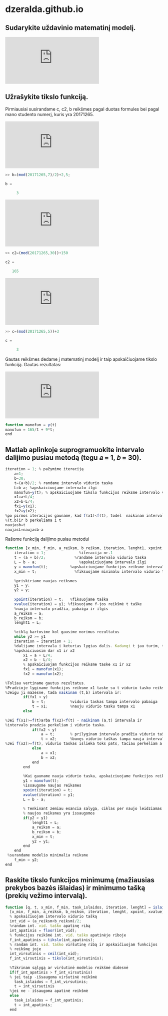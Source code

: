 # dzeralda.github.io
## Sudarykite uždavinio matematinį modelį.

![matematiniomodelioformule](https://latex.codecogs.com/gif.latex?min%20c%28t%29%3D%5Cfrac%7Bc2%7D%7Bt%7D&plus;c*t*b)

## Užrašykite tikslo funkciją.

Pirmiausiai susirandame c, c2, b reikšmes pagal duotas formules bei pagal mano studento numerį, kuris yra 20171265.

![prekestonomis](https://latex.codecogs.com/gif.latex?b%3D%5Cfrac%7BStudnr*mod*7%7D%7B2%7D&plus;2%2C5)

```javascript
>> b=(mod(20171265,7)/2)+2,5;

b =

     3
```

![partijoskaina](https://latex.codecogs.com/gif.latex?c2%3D%28studnr*mod*30%29&plus;150)

```javascript
>> c2=(mod(20171265,30))+150

c2 =

   165
```

![islaidos](https://latex.codecogs.com/gif.latex?c%3Dstudnr*mod*5&plus;3)

```javascript
>> c=(mod(20171265,5))+3

c =

     3
```
Gautas reikšmes dedame į matematinį modelį ir taip apskaičiuojame tikslo funkciją. 
Gautas rezultatas:

![tikslofunkcija](https://latex.codecogs.com/gif.latex?y%28t%29%3D%5Cfrac%7B165%7D%7Bt%7D&plus;9*t)

```javascript
function manofun = y(t)
manofun = 165/t + 9*t;
end
```
## Matlab aplinkoje suprogramuokite intervalo dalijimo pusiau metodą (tegu 𝑎 = 1, 𝑏 = 30). 

```javascript
iteration = 1; % pažymime iteraciją
    a=1;
    b=30;
    t=(a+b)/2; % randame intervalo vidurio taska
    L=b-a; %apskaiciuojame intervalo ilgi
    manofun=y(t); % apskaiciuojame tikslo funkcijos reiksme intervalo vidurio taske
    x1=a+L/4;
    x2=b-L/4;
    fx1=y(x1);
    fx2=y(x2);
%po pirmos iteracijos gauname, kad f(x1)<f(t), todel  naikinam intervala
%(t,b)ir b perkeliama i t
naujasb=t
naujasL=naujasb-a
```
Rašome funkciją dalijimo pusiau metodui
```javascript
function [x_min, f_min, a_reiksm, b_reiksm, iteration, lenght1, xpoint, xvalue] = dalijimas_pusiau(a, b)
    iteration = 1;               %iteracija nr.1
    t = (a + b)/2;             %randame intervalo vidurio taska
    L = b - a;                   %apskaiciuojame intervalo ilgi
    y = manofun(t);          %apskaiciuojame funkcijos reiksme intervalo vidurio taske
    x_min = t;                 %fiksuojame minimalu intervalo vidurio taska
    
    %priskiriame naujas reiksmes 
    y1 = y;           
    y2 = y;              
    
    xpoint(iteration) = t;   %fiksuojame taška
    xvalue(iteration) = y1; %fiksuojame f-jos reikšmė t taške 
    %nauja intervalo pradžia, pabaiga ir ilgis
    a_reiksm = a;     
    b_reiksm = b;     
    lenght1 = L;            
 
    %ciklą kartosime kol gausime norimus rezultatus
    while y2 >= y1
    iteration = iteration + 1; 
    %dalijame intervala i keturias lygias dalis. Kadangi t jau turim, tai
    %apskaiciuosim dar x1 ir x2
        x1 = a + L/4; 
        x2 = b - L/4; 
        % apskaiciuojam funkcijos reiksme taske x1 ir x2
        fx1 = manofun(x1); 
        fx2 = manofun(x2); 
        
%Toliau vertiname gautus rezultatus. 
%Pradzioje lyginame funkcijos reiksme x1 taske su t vidurio tasko reiksme. 
%Jeigu ji mazesne, tada naikinam (t,b) intervala ir:
        if(fx1 < y)
            b = t;           %vidurio taskas tampa intervalo pabaiga
            t = x1;          %nauju vidurio tasku tampa x1 
        else
            
%Jei f(x1)>=f(t)arba f(x2)<f(t) - naikinam (a,t) intervala ir
%intervalo pradzia perkeliam i vidurio taska.
            if(fx2 < y)                
                a = t;       % prilyginam intervalo pradžia vidurio taškui
                t = x2;      %buvęs vidurio taškas tampa nauja intervalo pabaiga
%Jei f(x2)>=f(t), vidurio taskas islieka toks pats, taciau perkeliam a ir b:
            else
                a = x1;    
                b = x2;     
            end
        end
        
        %Kai gauname nauja vidurio taska, apskaiciuojame funkcijos reiksme.
        y1 = manofun(t);  
        %issaugome naujas reiksmes 
        xpoint(iteration) = t;   
        xvalue(iteration) = y1; 
        L = b - a;  
        
        % Tenkinant zemiau esancia salyga, ciklas per naujo leidziamas ir
        % naujos reiksmes yra issaugomos
        if(y2 > y1)        
            lenght1 = L;        
            a_reiksm = a; 
            b_reiksm = b; 
            x_min = t;       
            y2 = y1;       
        end
    end
 %surandame modelio minimalia reiksme
    f_min = y2;                
end
```
## Raskite tikslo funkcijos minimumą (mažiausias prekybos bazės išlaidas) ir minimumo tašką (prekių vežimo intervalą).
```javascript
function [q, t, x_min, f_min, task_islaidos, iteration, lenght] = islaidos(a, b)
  [x_min, f_min, a_reiksm, b_reiksm, iteration, lenght, xpoint, xvalue] = dalijimas_pusiau(a, b);
  % apskaičiuojam intervalo vidurio tašką
  int_vid = (a_reiksm+b_reiksm)/2; 
  %randam int. vid. taško apatinę ribą
  int_apatinis = floor(int_vid);    
  % funkcijos reikšmė int. vid. taško apatinėje riboje
  f_int_apatinis = tikslo(int_apatinis);
  % randam int. vid. taško viršutinę ribą ir apskaičiuojam funkcijos
  % reikšmę joje
  int_virsutinis = ceil(int_vid);            
  f_int_virsutinis = tikslo(int_virsutinis);      
  
  %Tikrinam sąlygą ar viršutinė modelio reikšmė didesnė
  if(f_int_apatinis > f_int_virsutinis)  
  % jei taip -išsaugoma viršutinė reikšmė
    task_islaidos = f_int_virsutinis;                        
    t = int_virsutinis  
  %jei ne - išsaugoma apatinė reikšmė
  else 
    task_islaidos = f_int_apatinis;                        
    t = int_apatinis;                       
  end
```
